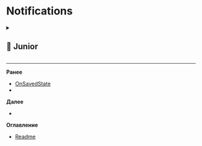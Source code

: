 
# Notifications

<details>
  <summary> <h2> 🌱 Junior </h2> </summary>

<details>
  <summary>  </summary>


</details>

  
</details>

-------------------------------------------------------------------------------------------------------------------------------------------------------------------------------------------------
**Ранее**

- [OnSavedState](ONSAVEDSTATE.md)
- 
**Далее**
- []()

**Оглавление**
- [Readme](README.md)
